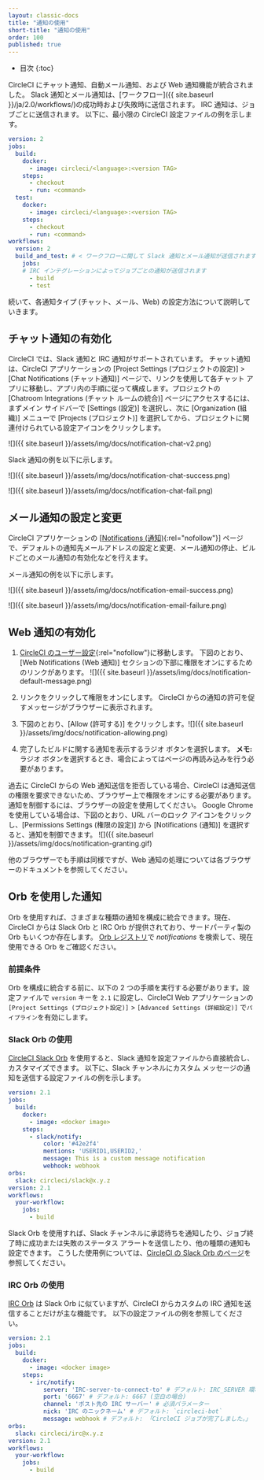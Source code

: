 ```yaml
---
layout: classic-docs
title: "通知の使用"
short-title: "通知の使用"
order: 100
published: true
---
```


* 目次
{:toc}


CircleCI にチャット通知、自動メール通知、および Web 通知機能が統合されました。 Slack 通知とメール通知は、[ワークフロー]({{ site.baseurl }}/ja/2.0/workflows/)の成功時および失敗時に送信されます。 IRC 通知は、ジョブごとに送信されます。 以下に、最小限の CircleCI 設定ファイルの例を示します。

```yaml
version: 2
jobs:
  build:
    docker:
      - image: circleci/<language>:<version TAG>
    steps:
      - checkout
      - run: <command>
  test:
    docker:
      - image: circleci/<language>:<version TAG>
    steps:
      - checkout
      - run: <command>
workflows:
  version: 2
  build_and_test: # < ワークフローに関して Slack 通知とメール通知が送信されます
    jobs:
    # IRC インテグレーションによってジョブごとの通知が送信されます
      - build
      - test
```

続いて、各通知タイプ (チャット、メール、Web) の設定方法について説明していきます。

## チャット通知の有効化

CircleCI では、Slack 通知と IRC 通知がサポートされています。 チャット通知は、CircleCI アプリケーションの [Project Settings (プロジェクトの設定)] > [Chat Notifications (チャット通知)] ページで、リンクを使用して各チャット アプリに移動し、アプリ内の手順に従って構成します。プロジェクトの [Chatroom Integrations (チャット ルームの統合)] ページにアクセスするには、まずメイン サイドバーで [Settings (設定)] を選択し、次に [Organization (組織)] メニューで [Projects (プロジェクト)] を選択してから、プロジェクトに関連付けられている設定アイコンをクリックします。

![]({{ site.baseurl }}/assets/img/docs/notification-chat-v2.png)

Slack 通知の例を以下に示します。

![]({{ site.baseurl }}/assets/img/docs/notification-chat-success.png)

![]({{ site.baseurl }}/assets/img/docs/notification-chat-fail.png)

## メール通知の設定と変更

CircleCI アプリケーションの [[Notifications (通知)](https://circleci.com/account/notifications){:rel="nofollow"}] ページで、デフォルトの通知先メールアドレスの設定と変更、メール通知の停止、ビルドごとのメール通知の有効化などを行えます。

メール通知の例を以下に示します。

![]({{ site.baseurl }}/assets/img/docs/notification-email-success.png)

![]({{ site.baseurl }}/assets/img/docs/notification-email-failure.png)

## Web 通知の有効化

1. [CircleCI のユーザー設定](https://circleci.com/account/notifications){:rel="nofollow"}に移動します。 下図のとおり、[Web Notifications (Web 通知)] セクションの下部に権限をオンにするためのリンクがあります。 ![]({{ site.baseurl }}/assets/img/docs/notification-default-message.png)

2. リンクをクリックして権限をオンにします。 CircleCI からの通知の許可を促すメッセージがブラウザーに表示されます。

3. 下図のとおり、[Allow (許可する)] をクリックします。![]({{ site.baseurl }}/assets/img/docs/notification-allowing.png)

4. 完了したビルドに関する通知を表示するラジオ ボタンを選択します。 **メモ:** ラジオ ボタンを選択するとき、場合によってはページの再読み込みを行う必要があります。

過去に CircleCI からの Web 通知送信を拒否している場合、CircleCI は通知送信の権限を要求できないため、ブラウザー上で権限をオンにする必要があります。 通知を制御するには、ブラウザーの設定を使用してください。 Google Chrome を使用している場合は、下図のとおり、URL バーのロック アイコンをクリックし、[Permissions Settings (権限の設定)] から [Notifications (通知)] を選択すると、通知を制御できます。 ![]({{ site.baseurl }}/assets/img/docs/notification-granting.gif)

他のブラウザーでも手順は同様ですが、Web 通知の処理については各ブラウザーのドキュメントを参照してください。

## Orb を使用した通知

Orb を使用すれば、さまざまな種類の通知を構成に統合できます。現在、CircleCI からは Slack Orb と IRC Orb が提供されており、サードパーティ製の Orb もいくつか存在します。 [Orb レジストリ](https://circleci.com/orbs/registry/?query=notification&filterBy=all)で *notifications* を検索して、現在使用できる Orb をご確認ください。

### 前提条件

Orb を構成に統合する前に、以下の 2 つの手順を実行する必要があります。設定ファイルで `version` キーを `2.1` に設定し、CircleCI Web アプリケーションの `[Project Settings (プロジェクト設定)]` > `[Advanced Settings (詳細設定)]` で`パイプライン`を有効にします。

### Slack Orb の使用

[CircleCI Slack Orb](https://circleci.com/orbs/registry/orb/circleci/slack) を使用すると、Slack 通知を設定ファイルから直接統合し、カスタマイズできます。 以下に、Slack チャンネルにカスタム メッセージの通知を送信する設定ファイルの例を示します。

```yaml
version: 2.1
jobs:
  build:
    docker:
      - image: <docker image>
    steps:
      - slack/notify:
          color: '#42e2f4'
          mentions: 'USERID1,USERID2,'
          message: This is a custom message notification
          webhook: webhook
orbs:
  slack: circleci/slack@x.y.z
version: 2.1
workflows:
  your-workflow:
    jobs:
      - build
```

Slack Orb を使用すれば、Slack チャンネルに承認待ちを通知したり、ジョブ終了時に成功または失敗のステータス アラートを送信したり、他の種類の通知も設定できます。 こうした使用例については、[CircleCI の Slack Orb のページ](https://circleci.com/orbs/registry/orb/circleci/slack)を参照してください。

### IRC Orb の使用

[IRC Orb](https://circleci.com/orbs/registry/orb/circleci/irc) は Slack Orb に似ていますが、CircleCI からカスタムの IRC 通知を送信することだけが主な機能です。 以下の設定ファイルの例を参照してください。

```yaml
version: 2.1
jobs:
  build:
    docker:
      - image: <docker image>
    steps:
      - irc/notify:
          server: 'IRC-server-to-connect-to' # デフォルト: IRC_SERVER 環境変数
          port: '6667' # デフォルト: 6667 (空白の場合)
          channel: 'ポスト先の IRC サーバー' # 必須パラメーター
          nick: 'IRC のニックネーム' # デフォルト: `circleci-bot`
          message: webhook # デフォルト: 「CircleCI ジョブが完了しました。」
orbs:
  slack: circleci/irc@x.y.z
version: 2.1
workflows:
  your-workflow:
    jobs:
      - build
```
